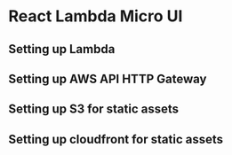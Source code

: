 # React Lambda Micro UI

## Setting up Lambda

## Setting up AWS API HTTP Gateway

## Setting up S3 for static assets

## Setting up cloudfront for static assets
